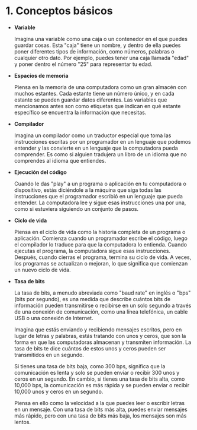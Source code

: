 # 1. Conceptos básicos 

- **Variable** 

    Imagina una variable como una caja o un contenedor en el que puedes guardar cosas. Esta "caja" tiene un nombre, y dentro de ella puedes poner diferentes tipos de información, como números, palabras o cualquier otro dato. Por ejemplo, puedes tener una caja llamada "edad" y poner dentro el número "25" para representar tu edad.

- **Espacios de memoria** 

    Piensa en la memoria de una computadora como un gran almacén con muchos estantes. Cada estante tiene un número único, y en cada estante se pueden guardar datos diferentes. Las variables que mencionamos antes son como etiquetas que indican en qué estante específico se encuentra la información que necesitas.

- **Compilador** 

    Imagina un compilador como un traductor especial que toma las instrucciones escritas por un programador en un lenguaje que podemos entender y las convierte en un lenguaje que la computadora pueda comprender. Es como si alguien tradujera un libro de un idioma que no comprendes al idioma que entiendes.

- **Ejecución del código** 

    Cuando le das "play" a un programa o aplicación en tu computadora o dispositivo, estás diciéndole a la máquina que siga todas las instrucciones que el programador escribió en un lenguaje que pueda entender. La computadora lee y sigue esas instrucciones una por una, como si estuviera siguiendo un conjunto de pasos.

- **Ciclo de vida** 

    Piensa en el ciclo de vida como la historia completa de un programa o aplicación. Comienza cuando un programador escribe el código, luego el compilador lo traduce para que la computadora lo entienda. Cuando ejecutas el programa, la computadora sigue esas instrucciones. Después, cuando cierras el programa, termina su ciclo de vida. A veces, los programas se actualizan o mejoran, lo que significa que comienzan un nuevo ciclo de vida.

- **Tasa de bits**

    La tasa de bits, a menudo abreviada como "baud rate" en inglés o "bps" (bits por segundo), es una medida que describe cuántos bits de información pueden transmitirse o recibirse en un solo segundo a través de una conexión de comunicación, como una línea telefónica, un cable USB o una conexión de Internet.

    Imagina que estás enviando y recibiendo mensajes escritos, pero en lugar de letras y palabras, estás tratando con unos y ceros, que son la forma en que las computadoras almacenan y transmiten información. La tasa de bits te dice cuántos de estos unos y ceros pueden ser transmitidos en un segundo.

    Si tienes una tasa de bits baja, como 300 bps, significa que la comunicación es lenta y solo se pueden enviar o recibir 300 unos y ceros en un segundo. En cambio, si tienes una tasa de bits alta, como 10,000 bps, la comunicación es más rápida y se pueden enviar o recibir 10,000 unos y ceros en un segundo.

    Piensa en ello como la velocidad a la que puedes leer o escribir letras en un mensaje. Con una tasa de bits más alta, puedes enviar mensajes más rápido, pero con una tasa de bits más baja, los mensajes son más lentos.
